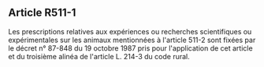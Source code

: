 Article R511-1
----
Les prescriptions relatives aux expériences ou recherches scientifiques ou
expérimentales sur les animaux mentionnées à l'article 511-2 sont fixées par le
décret n° 87-848 du 19 octobre 1987 pris pour l'application de cet article et du
troisième alinéa de l'article L. 214-3 du code rural.
